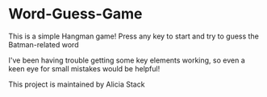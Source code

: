 # Word-Guess-Game


This is a simple Hangman game! Press any key to start and try to guess the Batman-related word

I've been having trouble getting some key elements working, so even a keen eye for small mistakes would be helpful!

This project is maintained by Alicia Stack
